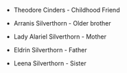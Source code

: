 - Theodore Cinders - Childhood Friend




- Arranis Silverthorn - Older brother
- Lady Alariel Silverthorn - Mother
- Eldrin Silverthorn - Father
- Leena Silverthorn - Sister